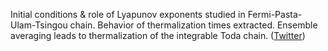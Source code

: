 
Initial conditions & role of Lyapunov exponents studied in Fermi-Pasta-Ulam-Tsingou chain. Behavior of thermalization times extracted. Ensemble averaging leads to thermalization of the integrable Toda chain. ([Twitter](https://twitter.com/JoshuahHeath/status/1194284877102739456))

